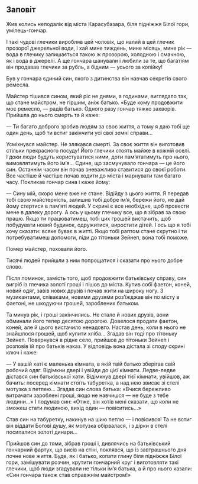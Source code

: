 ## Заповіт

Жив колись неподалік від міста Карасубазара, біля підніжжя Білої гори, умілець-гончар.

І такі чудові глечики виробляв цей чоловік, що налий в цей глечик прозорої джерельної води, і хай мине тиждень, мине місяць, мине рік — вода в глечику залишається такою ж прозорою, холодною і смачною, як і вода в джерелі.
А ще гончара шанували і любили за те, що багатіям він продавав глечики за рубль, а бідним — усього за копійку!

Був у гончара єдиний син, якого з дитинства він навчав секретів свого ремесла.

Майстер тішився сином, який ріс не днями, а годинами, виглядало так, що стане майстром, не гіршим, аніж батько.
«Буде кому продовжити моє ремесло, — радів батько.
Одного разу гончар тяжко захворів.
Прийшла до нього смерть та й каже:

— Ти багато доброго зробив людям за своє життя, а тому я даю тобі ще один день, щоб ти встиг закінчити усі свої земні справи...

Усміхнувся майстер.
Не злякався смерті.
За своє життя він виготовив стільки прекрасного посуду!
Його глечики стоять майже в кожній оселі.
І доки люди будуть користуватися ними, доти пам’ятатимуть про нього, вимовлятимуть його ім’я...
Єдине, що засмучувало гончара — це його син.
Останнім часом він почав зневажливо ставитися до своєї роботи.
Все частіше й частіше почав ходити до міста і марнувати там багато часу.
Покликав гончар сина і каже йому:

— Сину мій, скоро мене вже не стане.Відійду з цього життя.
Я передав тобі свою майстерність, залишив тобі добре ім’я, бережи його, не дай йому стертися в пам’яті людей.
У скрині є все необхідне, щоб провести мене в далеку дорогу.
А ось у цьому глечику все, що я зібрав за свою працю.
Якщо ти працюватимеш, тобі цих грошей вистачить, щоб побудувати новий будинок, одружитися, виростити дітей.
І ось що я тобі хочу сказати: всяке буває в житті.
Якщо тобі раптом стане скрутно і ти потребуватимеш допомоги, піди до тітоньки Зейнеп, вона тобі поможе.

Помер майстер, поховали його.

Тисячі людей прийшли з ним попрощатися і сказати про нього добре слово.

Після поминок, замість того, щоб продовжити батьківську справу, син вигріб із глечика золоті гроші і пішов до міста.
Купив собі фаетон, коней, новий одяг, завів нових друзів і почав жити на широку ногу.
З музикантами, співаками, новими друзями роз’їжджав він по місту в фаетоні, не шкодуючи грошей, зароблених батьком.

Та минув рік, і гроші закінчились.
Не стало й нових друзів, вони обминали його тепер десятою дорогою.
Довелося продати фаетон, коней, але й цього вистачило ненадовго.
Настав день, коли в нього не знайшлося грошей, щоб купити хліба...
Згадав він тоді про тітоньку Зейнеп.
Повернувся в рідне село, прийшов до тітоньки Зейнеп і розповів їй про батьків наказ.
У відповідь вона дістала зі споду скрині ключ і каже:

— У вашій хаті є маленька кімната, в якій твій батько зберігав свій робочий одяг.
Відімкни двері і увійди до цієї кімнати.
Ледве-ледве дістався син батьківської хати.
Відімкнув двері тієї кімнати, увійшов, аж бачить: посеред кімнати стоїть табуретка, а над нею звисає зі стелі мотузка з петлею...
Згадав син слова батька: «Вчися бережливо витрачати зароблені гроші, якщо не навчишся — не буде з тебе людини...» І подумав син: «Отже, він хотів мені сказати, що коли не зможеш стати людиною, вихід один — повіситись...»

Став син на табуретку, накинув на шию петлю — і повісився!
Та не встиг він віддати Богові душу, як мотузка обірвалася, і з дірки в стелі посипалися золоті динари...

Прийшов син до тями, зібрав гроші і, дивлячись на батьківський гончарний фартух, що висів на стіні, поклявся, що із завтрашнього дня почне нове життя.
Буде, як і батько, копати глину біля підніжжя Білої гори, замішувати розчин, крутити гончарний круг і виготовляти такі глечики, щоб люди згадували не тільки ім’я батька, а й про нього казали: «Син гончара також став справжнім майстром!»
